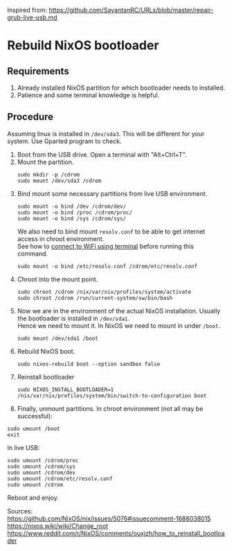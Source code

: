 Inspired from: https://github.com/SayantanRC/URLs/blob/master/repair-grub-live-usb.md

# Rebuild NixOS bootloader

## Requirements
1. Already installed NixOS partition for which bootloader needs to installed.  
2. Patience and some terminal knowledge is helpful.  

## Procedure

Assuming linux is installed in `/dev/sda3`. This will be different for your system. Use Gparted program to check.

1. Boot from the USB drive. Open a terminal with "Alt+Ctrl+T".  
2. Mount the partition.
   ```
   sudo mkdir -p /cdrom
   sudo mount /dev/sda3 /cdrom
   ```
3. Bind mount some necessary partitions from live USB environment.
   ```
   sudo mount -o bind /dev /cdrom/dev/
   sudo mount -o bind /proc /cdrom/proc/
   sudo mount -o bind /sys /cdrom/sys/
   ```
   We also need to bind mount `resolv.conf` to be able to get internet access in chroot environment.  
   See how to [connect to WiFi using terminal](https://github.com/SayantanRC/URLs/blob/master/Connect%20to%20wifi%20using%20terminal.md) before running this command.
   ```
   sudo mount -o bind /etc/resolv.conf /cdrom/etc/resolv.conf
   ```
5. Chroot into the mount point.  
   ```
   sudo chroot /cdrom /nix/var/nix/profiles/system/activate
   sudo chroot /cdrom /run/current-system/sw/bin/bash
   ```
6. Now we are in the environment of the actual NixOS installation. Usually the bootloader is installed in `/dev/sda1`.  
   Hence we need to mount it. In NixOS we need to mount in under `/boot`.  
   ```
   sudo mount /dev/sda1 /boot
   ```
7. Rebuild NixOS boot.
   ```
   sudo nixos-rebuild boot --option sandbox false
   ```
8. Reinstall bootloader
   ```
   sudo NIXOS_INSTALL_BOOTLOADER=1 /nix/var/nix/profiles/system/bin/switch-to-configuration boot
   ```
10. Finally, unmount partitions. In chroot environment (not all may be successful):  
   ```
   sudo umount /boot
   exit
   ```
   In live USB:  
   ```
   sudo umount /cdrom/proc
   sudo umount /cdrom/sys
   sudo umount /cdrom/dev
   sudo umount /cdrom/etc/resolv.conf
   sudo umount /cdrom
   ```


Reboot and enjoy.  

Sources:  
https://github.com/NixOS/nix/issues/5076#issuecomment-1688038015  
https://nixos.wiki/wiki/Change_root  
https://www.reddit.com/r/NixOS/comments/ouxjzh/how_to_reinstall_bootloader  

